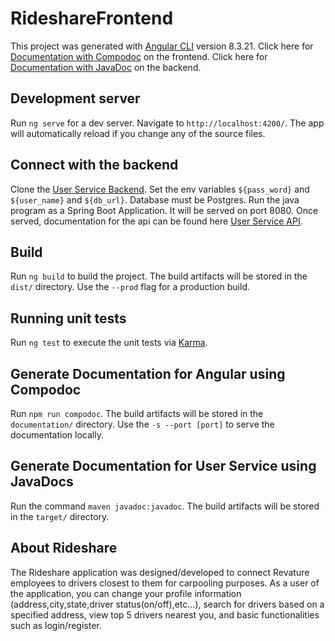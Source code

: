 # RideshareFrontend

This project was generated with [Angular CLI](https://github.com/angular/angular-cli) version 8.3.21. 
Click here for [Documentation with Compodoc](http://rideshare-frontend-compodoc.s3-website-us-east-1.amazonaws.com/) on the frontend.
Click here for [Documentation with JavaDoc](http://user-service-javadoc.s3-website-us-east-1.amazonaws.com/) on the backend.


## Development server

Run `ng serve` for a dev server. Navigate to `http://localhost:4200/`. The app will automatically reload if you change any of the source files. 

## Connect with the backend

Clone the [User Service Backend](https://github.com/revaturelabs/rideshare-user-service). Set the env variables `${pass_word}` and ```${user_name}``` and  ```${db_url}```. Database must be Postgres. Run the java program as a Spring Boot Application. It will be served on port 8080.  Once served, documentation for the api can be found here [User Service API](http://localhost:8080/swagger-ui.html#/).

## Build

Run `ng build` to build the project. The build artifacts will be stored in the `dist/` directory. Use the `--prod` flag for a production build.

## Running unit tests

Run `ng test` to execute the unit tests via [Karma](https://karma-runner.github.io).

## Generate Documentation for Angular using Compodoc

Run `npm run compodoc`. The build artifacts will be stored in the `documentation/` directory. Use the `-s --port [port]` to serve the documentation locally.

## Generate Documentation for User Service using JavaDocs

Run the command `maven javadoc:javadoc`. The build artifacts will be stored in the `target/` directory.

## About Rideshare

The Rideshare application was designed/developed to connect Revature employees to drivers closest to them for carpooling purposes. As a user of the application, you can change your profile information (address,city,state,driver status(on/off),etc...), search for drivers based on a specified address, view top 5 drivers nearest you, and basic functionalities such as login/register. 